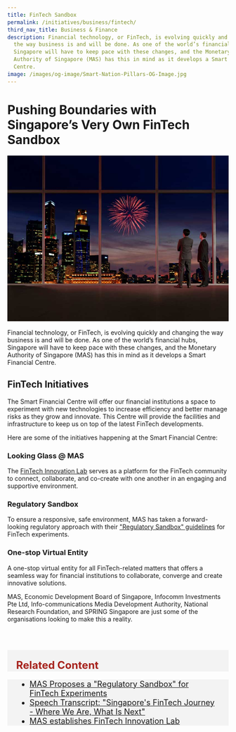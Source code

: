 ```yaml
---
title: FinTech Sandbox
permalink: /initiatives/business/fintech/
third_nav_title: Business & Finance
description: Financial technology, or FinTech, is evolving quickly and changing
  the way business is and will be done. As one of the world’s financial hubs,
  Singapore will have to keep pace with these changes, and the Monetary
  Authority of Singapore (MAS) has this in mind as it develops a Smart Financial
  Centre.
image: /images/og-image/Smart-Nation-Pillars-OG-Image.jpg
---
```



# Pushing Boundaries with Singapore’s Very Own FinTech Sandbox
![Singapore's central business district](/images/initiatives/fintech-sandbox.jpg)

Financial technology, or FinTech, is evolving quickly and changing the way business is and will be done. As one of the world’s financial hubs, Singapore will have to keep pace with these changes, and the Monetary Authority of Singapore (MAS) has this in mind as it develops a Smart Financial Centre.

## FinTech Initiatives

The Smart Financial Centre will offer our financial institutions a space to experiment with new technologies to increase efficiency and better manage risks as they grow and innovate. This Centre will provide the facilities and infrastructure to keep us on top of the latest FinTech developments.

Here are some of the initiatives happening at the Smart Financial Centre:

### Looking Glass @ MAS

The [FinTech Innovation Lab](https://www.mas.gov.sg/news/media-releases/2016/mas-establishes-fintech-innovation-lab) serves as a platform for the FinTech community to connect, collaborate, and co-create with one another in an engaging and supportive environment. 


### Regulatory Sandbox

To ensure a responsive, safe environment, MAS has taken a forward-looking regulatory approach with their ["Regulatory Sandbox" guidelines](https://www.mas.gov.sg/news/media-releases/2016/mas-issues-regulatory-sandbox-guidelines-for-fintech-experiments) for FinTech experiments.

### One-stop Virtual Entity

A one-stop virtual entity for all FinTech-related matters that offers a seamless way for financial institutions to collaborate, converge and create innovative solutions. 

MAS, Economic Development Board of Singapore, Infocomm Investments Pte Ltd, Info-communications Media Development Authority, National Research Foundation, and SPRING Singapore are just some of the organisations looking to make this a reality. 

<br><br>

<div class="row" style="font-size:24px; font-weight: 700; color: #a6221c; background-color: #f3f3f3; padding: 20px 0px 0px 20px;"> Related Content</div>

<div class="row" style="font-size:18px ;background-color: #f3f3f3; padding: 0px 25px 0px 20px;">
	<ul>
		<li><a href="https://www.mas.gov.sg/news/media-releases/2016/mas-proposes-a-regulatory-sandbox-for-fintech-experiments">MAS Proposes a "Regulatory Sandbox" for FinTech Experiments</a></li>
	<li><a href="https://www.mas.gov.sg/news/speeches/2016/singapore-fintech-journey">Speech Transcript: "Singapore's FinTech Journey - Where We Are, What Is Next"</a></li>
	<li><a href="https://www.mas.gov.sg/news/media-releases/2016/mas-establishes-fintech-innovation-lab">MAS establishes FinTech Innovation Lab</a></li>
	</ul>
</div>